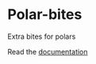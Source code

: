 # Polar-bites

Extra bites for polars

Read the [documentation](https://maxastyler.github.io/polar-bites/)
